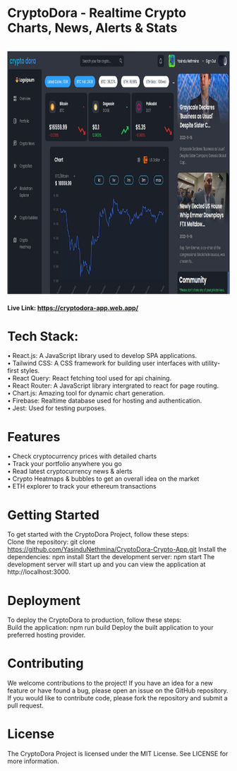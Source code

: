 # CryptoDora - Realtime Crypto Charts, News, Alerts & Stats
<br />
<div align="center"><img src="./resources/Home.jpg" width="950" height="550"></div>

#### Live Link: https://cryptodora-app.web.app/

# Tech Stack:

• React.js: A JavaScript library used to develop SPA applications.
<br />
• Tailwind CSS: A CSS framework for building user interfaces with utility-first styles.
<br />
• React Query: React fetching tool used for api chaining.
<br />
• React Router: A JavaScript library intergrated to react for page routing.
<br />
• Chart.js: Amazing tool for dynamic chart generation.
<br />
• Firebase: Realtime database used for hosting and authentication.
<br />
• Jest: Used for testing purposes.

# Features

• Check cryptocurrency prices with detailed charts
</br>
• Track your portfolio anywhere you go
</br>
• Read latest cryptocurrency news & alerts
</br>
• Crypto Heatmaps & bubbles to get an overall idea on the market
</br>
• ETH explorer to track your ethereum transactions
</br>

# Getting Started

To get started with the CryptoDora Project, follow these steps:
</br>
Clone the repository: git clone https://github.com/YasinduNethmina/CryptoDora-Crypto-App.git
Install the dependencies: npm install
Start the development server: npm start
The development server will start up and you can view the application at http://localhost:3000.

# Deployment

To deploy the CryptoDora to production, follow these steps:
</br>
Build the application: npm run build
Deploy the built application to your preferred hosting provider.

# Contributing

We welcome contributions to the project! If you have an idea for a new feature or have found a bug, please open an issue on the GitHub repository. If you would like to contribute code, please fork the repository and submit a pull request.

# License

The CryptoDora Project is licensed under the MIT License. See LICENSE for more information.
